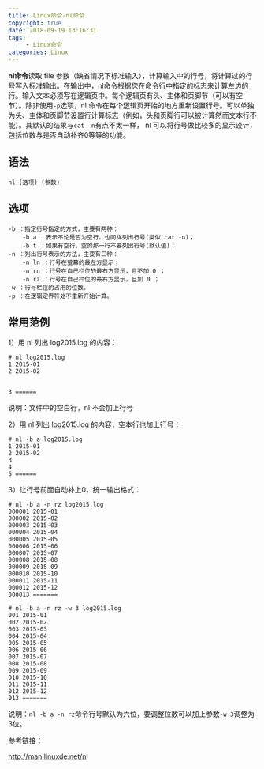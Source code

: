 ```yaml
---
title: Linux命令-nl命令
copyright: true
date: 2018-09-19 13:16:31
tags:
     - Linux命令
categories: Linux
---
```


**nl命令**读取 file 参数（缺省情况下标准输入），计算输入中的行号，将计算过的行号写入标准输出。在输出中，nl命令根据您在命令行中指定的标志来计算左边的行。输入文本必须写在逻辑页中。每个逻辑页有头、主体和页脚节（可以有空节）。除非使用`-p`选项，nl 命令在每个逻辑页开始的地方重新设置行号。可以单独为头、主体和页脚节设置行计算标志（例如，头和页脚行可以被计算然而文本行不能）。其默认的结果与`cat -n`有点不太一样， nl 可以将行号做比较多的显示设计，包括位数与是否自动补齐0等等的功能。

## 语法

`nl (选项) (参数)`

## 选项

```
-b ：指定行号指定的方式，主要有两种：
    -b a ：表示不论是否为空行，也同样列出行号(类似 cat -n)；
    -b t ：如果有空行，空的那一行不要列出行号(默认值)；
-n ：列出行号表示的方法，主要有三种：
    -n ln ：行号在萤幕的最左方显示；
    -n rn ：行号在自己栏位的最右方显示，且不加 0 ；
    -n rz ：行号在自己栏位的最右方显示，且加 0 ；
-w ：行号栏位的占用的位数。
-p ：在逻辑定界符处不重新开始计算。
```

## 常用范例

1）用 nl 列出 log2015.log 的内容：

```
# nl log2015.log
1 2015-01
2 2015-02


3 ======
```

说明：文件中的空白行，nl 不会加上行号

2）用 nl 列出 log2015.log 的内容，空本行也加上行号：

```
# nl -b a log2015.log
1 2015-01
2 2015-02
3
4
5 ======
```

3）让行号前面自动补上0，统一输出格式：

```
# nl -b a -n rz log2015.log
000001 2015-01
000002 2015-02
000003 2015-03
000004 2015-04
000005 2015-05
000006 2015-06
000007 2015-07
000008 2015-08
000009 2015-09
000010 2015-10
000011 2015-11
000012 2015-12
000013 =======

# nl -b a -n rz -w 3 log2015.log
001 2015-01
002 2015-02
003 2015-03
004 2015-04
005 2015-05
006 2015-06
007 2015-07
008 2015-08
009 2015-09
010 2015-10
011 2015-11
012 2015-12
013 =======
```

说明：`nl -b a -n rz`命令行号默认为六位，要调整位数可以加上参数`-w 3`调整为3位。

参考链接：

<http://man.linuxde.net/nl>
